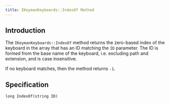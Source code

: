 ```yaml
---
title: IKeymanKeyboards::IndexOf Method
---
```


## Introduction

The `IKeymanKeyboards::IndexOf` method returns the zero-based index of
the keyboard in the array that has an ID matching the `ID` parameter.
The ID is formed from the base name of the keyboard, i.e. excluding path
and extension, and is case insensitive.

If no keyboard matches, then the method returns `-1`.

## Specification

``` clike
long IndexOf(string ID)
```
